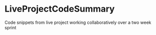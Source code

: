 # LiveProjectCodeSummary
Code snippets from live project working collaboratively over a two week sprint
